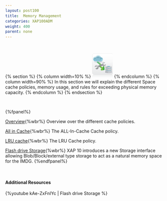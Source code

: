 ```yaml
---
layout: post100
title:  Memory Management
categories: XAP100ADM
weight: 400
parent: none
---
```



<br>


{% section %}
{% column  width=10% %}
![space-document.png](/attachment_files/subject/cache-eviction.png)
{% endcolumn %}
{% column width=90% %}
In this section we will explain the different Space cache policies, memory usage, and rules for exceeding physical memory capacity.
{% endcolumn %}
{% endsection %}



<br>

{%fpanel%}

[Overview](./memory-management-facilities.html){%wbr%}
Overview over the different cache policies.

[All in Cache](./all-in-cache-cache-policy.html){%wbr%}
The ALL-In-Cache Cache policy.

[LRU cache](./lru-cache-policy.html){%wbr%}
The LRU Cache policy.


[Flash drive Storage](./blobstore-overview.html){%wbr%}
XAP 10 introduces a new Storage interface allowing Blob/Block/external type storage to act as a natural memory space for the IMDG.
{%endfpanel%}

<br>

#### Additional Resources

{%youtube kAe-ZxFnIYc | Flash drive Storage %}

